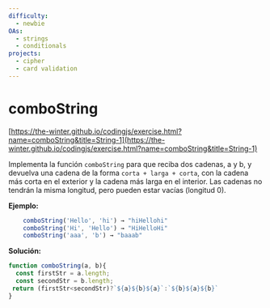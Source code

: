 ```yaml
---
difficulty:
  - newbie
OAs:
  - strings
  - conditionals
projects:
  - cipher
  - card validation
---
```


# comboString

[https://the-winter.github.io/codingjs/exercise.html?name=comboString&title=String-1](https://the-winter.github.io/codingjs/exercise.html?name=comboString&title=String-1)

Implementa la función `comboString` para que reciba dos cadenas, a y b, y
devuelva una cadena de la forma `corta + larga + corta`, con la cadena más
corta en el exterior y la cadena más larga en el interior. Las cadenas no
tendrán la misma longitud, pero pueden estar vacías (longitud 0).

__Ejemplo:__

```js
    comboString('Hello', 'hi') → "hiHellohi"
    comboString('Hi', 'Hello') → "HiHelloHi"
    comboString('aaa', 'b') → "baaab"
```
__Solución:__
```js
function comboString(a, b){
  const firstStr = a.length;
  const secondStr = b.length;
 return (firstStr<secondStr)?`${a}${b}${a}`:`${b}${a}${b}`
}
```
